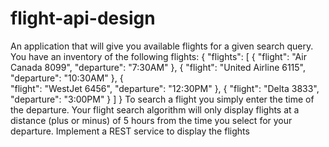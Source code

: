 # flight-api-design

An application that will give you available flights for a given search query. You have
an inventory of the following flights:
{
    "flights": [
                    {
                        "flight": "Air Canada 8099",
                        "departure": "7:30AM"
                    },
                    {
                        "flight": "United Airline 6115",
                        "departure": "10:30AM"
                    },
                    {          
                        "flight": "WestJet 6456",
                        "departure": "12:30PM"
                    },
                    {
                        "flight": "Delta 3833",
                        "departure": "3:00PM"
                    }
                ]
}
To search a flight you simply enter the time of the departure. Your flight search
algorithm will only display flights at a distance (plus or minus) of 5 hours from the
time you select for your departure. 
Implement a REST service to display the flights